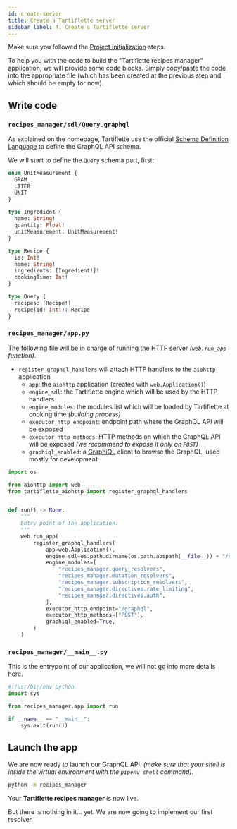 ```yaml
---
id: create-server
title: Create a Tartiflette server
sidebar_label: 4. Create a Tartiflette server
---
```


Make sure you followed the [Project initialization](./install-tartiflette.md) steps.

To help you with the code to build the "Tartiflette recipes manager" application, we will provide some code blocks. Simply copy/paste the code into the appropriate file (which has been created at the previous step and which should be empty for now).

## Write code

### `recipes_manager/sdl/Query.graphql`

As explained on the homepage, Tartiflette use the official [Schema Definition Language](https://graphql.org/learn/schema/) to define the GraphQL API schema.

We will start to define the `Query` schema part, first:
```graphql
enum UnitMeasurement {
  GRAM
  LITER
  UNIT
}

type Ingredient {
  name: String!
  quantity: Float!
  unitMeasurement: UnitMeasurement!
}

type Recipe {
  id: Int!
  name: String!
  ingredients: [Ingredient!]!
  cookingTime: Int!
}

type Query {
  recipes: [Recipe!]
  recipe(id: Int!): Recipe
}
```

### `recipes_manager/app.py`

The following file will be in charge of running the HTTP server _(`web.run_app` function)_.

* `register_graphql_handlers` will attach HTTP handlers to the `aiohttp` application
  * `app`: the `aiohttp` application (created with `web.Application()`)
  * `engine_sdl`: the Tartiflette engine which will be used by the HTTP handlers
  * `engine_modules`: the modules list which will be loaded by Tartiflette at cooking time _(building process)_
  * `executor_http_endpoint`: endpoint path where the GraphQL API will be exposed
  * `executor_http_methods`: HTTP methods on which the GraphQL API will be exposed _(we recommend to expose it only on `POST`)_
  * `graphiql_enabled`: a [GraphiQL](https://github.com/graphql/graphiql) client to browse the GraphQL, used mostly for development

```python
import os

from aiohttp import web
from tartiflette_aiohttp import register_graphql_handlers


def run() -> None:
    """
    Entry point of the application.
    """
    web.run_app(
        register_graphql_handlers(
            app=web.Application(),
            engine_sdl=os.path.dirname(os.path.abspath(__file__)) + "/sdl",
            engine_modules=[
                "recipes_manager.query_resolvers",
                "recipes_manager.mutation_resolvers",
                "recipes_manager.subscription_resolvers",
                "recipes_manager.directives.rate_limiting",
                "recipes_manager.directives.auth",
            ],
            executor_http_endpoint="/graphql",
            executor_http_methods=["POST"],
            graphiql_enabled=True,
        )
    )
```

### `recipes_manager/__main__.py`

This is the entrypoint of our application, we will not go into more details here.

```python
#!/usr/bin/env python
import sys

from recipes_manager.app import run

if __name__ == "__main__":
    sys.exit(run())
```

## Launch the app

We are now ready to launch our GraphQL API. _(make sure that your shell is inside the virtual environment with the `pipenv shell` command)_.

```bash
python -m recipes_manager
```

Your **Tartiflette recipes manager** is now live.

But there is nothing in it... yet. We are now going to implement our first resolver.

